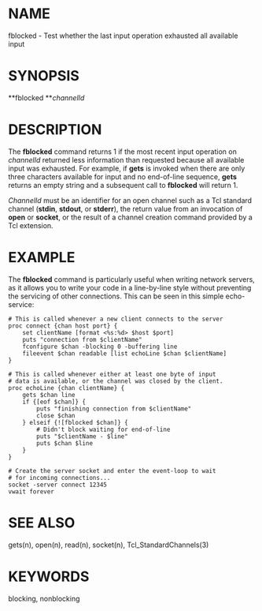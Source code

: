 # NAME

fblocked - Test whether the last input operation exhausted all available
input

# SYNOPSIS

**fblocked ***channelId*

# DESCRIPTION

The **fblocked** command returns 1 if the most recent input operation on
*channelId* returned less information than requested because all
available input was exhausted. For example, if **gets** is invoked when
there are only three characters available for input and no end-of-line
sequence, **gets** returns an empty string and a subsequent call to
**fblocked** will return 1.

*ChannelId* must be an identifier for an open channel such as a Tcl
standard channel (**stdin**, **stdout**, or **stderr**), the return
value from an invocation of **open** or **socket**, or the result of a
channel creation command provided by a Tcl extension.

# EXAMPLE

The **fblocked** command is particularly useful when writing network
servers, as it allows you to write your code in a line-by-line style
without preventing the servicing of other connections. This can be seen
in this simple echo-service:

    # This is called whenever a new client connects to the server
    proc connect {chan host port} {
        set clientName [format <%s:%d> $host $port]
        puts "connection from $clientName"
        fconfigure $chan -blocking 0 -buffering line
        fileevent $chan readable [list echoLine $chan $clientName]
    }

    # This is called whenever either at least one byte of input
    # data is available, or the channel was closed by the client.
    proc echoLine {chan clientName} {
        gets $chan line
        if {[eof $chan]} {
            puts "finishing connection from $clientName"
            close $chan
        } elseif {![fblocked $chan]} {
            # Didn't block waiting for end-of-line
            puts "$clientName - $line"
            puts $chan $line
        }
    }

    # Create the server socket and enter the event-loop to wait
    # for incoming connections...
    socket -server connect 12345
    vwait forever

# SEE ALSO

gets(n), open(n), read(n), socket(n), Tcl_StandardChannels(3)

# KEYWORDS

blocking, nonblocking
